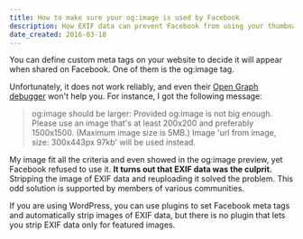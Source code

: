 ```yaml
---
title: How to make sure your og:image is used by Facebook
description: How EXIF data can prevent Facebook from using your thumbnail images.
date_created: 2016-03-18
---
```


You can define custom meta tags on your website to decide it will appear when shared on Facebook. One of them is the og:image tag.

Unfortunately, it does not work reliably, and even their [Open Graph debugger](https://developers.facebook.com/tools/debug/) won't help you. For instance, I got the following message:

> og:image should be larger: Provided og:image is not big enough. Please use an image that's at least 200x200 and preferably 1500x1500. (Maximum image size is 5MB.) Image 'url from image, size: 300x443px 97kb' will be used instead.

My image fit all the criteria and even showed in the og:image preview, yet Facebook refused to use it. **It turns out that EXIF data was the culprit.** Stripping the image of EXIF data and reuploading it solved the problem. This odd solution is supported by members of various communities.

If you are using WordPress, you can use plugins to set Facebook meta tags and automatically strip images of EXIF data, but there is no plugin that lets you strip EXIF data only for featured images.

